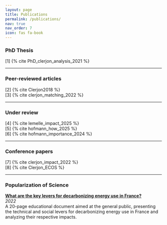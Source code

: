 ```yaml
---
layout: page
title: Publications
permalink: /publications/
nav: true
nav_order: 7
icon: fas fa-book
---
```

### PhD Thesis

<div class="publications">
  <div class="pub-item">[1] {% cite PhD_clerjon_analysis_2021 %}</div>
</div>

---

### Peer-reviewed articles

<div class="publications">
  <div class="pub-item">[2] {% cite Clerjon2018 %}</div>
  <div class="pub-item">[3] {% cite clerjon_matching_2022 %}</div>
</div>

---

### Under review

<div class="publications">
  <div class="pub-item">[4] {% cite lemelle_impact_2025 %}</div>
  <div class="pub-item">[5] {% cite hofmann_how_2025 %}</div>
  <div class="pub-item">[6] {% cite hofmann_importance_2024 %}</div>
</div>

---

### Conference papers

<div class="publications">
  <div class="pub-item">[7] {% cite clerjon_impact_2022 %}</div>
  <div class="pub-item">[8] {% cite Clerjon_ECOS %}</div>
</div>

---

### Popularization of Science

**[What are the key levers for decarbonizing energy use in France?](https://www.cea.fr/energies/i-tese/Pages/Actualites/Focus-Thematiques/usages-energie-france.aspx)**  
*2022*  
A 20-page educational document aimed at the general public, presenting the technical and social levers for decarbonizing energy use in France and analyzing their respective impacts.